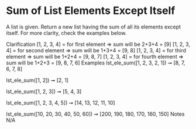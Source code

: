 # Sum of List Elements Except Itself

A list is given. Return a new list having the sum of all its elements except itself. For more clarity, check the examples below.

Clarification
[1, 2, 3, 4] = for first element => sum will be 2+3+4 = [9]
[1, 2, 3, 4] = for second element => sum will be 1+3+4 = [9, 8]
[1, 2, 3, 4] = for third element => sum will be 1+2+4 = [9, 8, 7]
[1, 2, 3, 4] = for fourth element => sum will be 1+2+3 = [9, 8, 7, 6]
Examples
lst_ele_sum([1, 2, 3, 2, 1]) ➞ [8, 7, 6, 7, 8]

lst_ele_sum([1, 2]) ➞ [2, 1]

lst_ele_sum([1, 2, 3]) ➞ [5, 4, 3]

lst_ele_sum([1, 2, 3, 4, 5]) ➞ [14, 13, 12, 11, 10]

lst_ele_sum([10, 20, 30, 40, 50, 60]) ➞ [200, 190, 180, 170, 160, 150]
Notes
N/A
